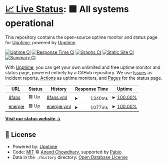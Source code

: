 # [📈 Live Status](https://upptime.github.io/upptime): <!--live status--> **🟩 All systems operational**

This repository contains the open-source uptime monitor and status page for [Upptime](https://upptime.js.org), powered by [Upptime](https://github.com/upptime/upptime).

[![Uptime CI](https://github.com/upptime/upptime/workflows/Uptime%20CI/badge.svg)](https://github.com/upptime/upptime/actions?query=workflow%3A%22Uptime+CI%22)
[![Response Time CI](https://github.com/upptime/upptime/workflows/Response%20Time%20CI/badge.svg)](https://github.com/upptime/upptime/actions?query=workflow%3A%22Response+Time+CI%22)
[![Graphs CI](https://github.com/upptime/upptime/workflows/Graphs%20CI/badge.svg)](https://github.com/upptime/upptime/actions?query=workflow%3A%22Graphs+CI%22)
[![Static Site CI](https://github.com/upptime/upptime/workflows/Static%20Site%20CI/badge.svg)](https://github.com/upptime/upptime/actions?query=workflow%3A%22Static+Site+CI%22)
[![Summary CI](https://github.com/upptime/upptime/workflows/Summary%20CI/badge.svg)](https://github.com/upptime/upptime/actions?query=workflow%3A%22Summary+CI%22)

With [Upptime](https://upptime.js.org), you can get your own unlimited and free uptime monitor and status page, powered entirely by a GitHub repository. We use [Issues](https://github.com/upptime/upptime/issues) as incident reports, [Actions](https://github.com/upptime/upptime/actions) as uptime monitors, and [Pages](https://upptime.github.io/upptime) for the status page.

<!--start: status pages-->
<!-- This summary is generated by Upptime (https://github.com/upptime/upptime) -->
<!-- Do not edit this manually, your changes will be overwritten -->
<!-- prettier-ignore -->
| URL | Status | History | Response Time | Uptime |
| --- | ------ | ------- | ------------- | ------ |
| <img alt="" src="https://icons.duckduckgo.com/ip3/www.8fans.com.ico" height="13"> [8fans](https://www.8fans.com) | 🟩 Up | [8fans.yml](https://github.com/ImLiuYuan/upptime/commits/HEAD/history/8fans.yml) | <details><summary><img alt="Response time graph" src="./graphs/8fans/response-time-week.png" height="20"> 1340ms</summary><br><a href="https://upptime.github.io/upptime/history/8fans"><img alt="Response time 1340" src="https://img.shields.io/endpoint?url=https%3A%2F%2Fraw.githubusercontent.com%2FImLiuYuan%2Fupptime%2FHEAD%2Fapi%2F8fans%2Fresponse-time.json"></a><br><a href="https://upptime.github.io/upptime/history/8fans"><img alt="24-hour response time 1340" src="https://img.shields.io/endpoint?url=https%3A%2F%2Fraw.githubusercontent.com%2FImLiuYuan%2Fupptime%2FHEAD%2Fapi%2F8fans%2Fresponse-time-day.json"></a><br><a href="https://upptime.github.io/upptime/history/8fans"><img alt="7-day response time 1340" src="https://img.shields.io/endpoint?url=https%3A%2F%2Fraw.githubusercontent.com%2FImLiuYuan%2Fupptime%2FHEAD%2Fapi%2F8fans%2Fresponse-time-week.json"></a><br><a href="https://upptime.github.io/upptime/history/8fans"><img alt="30-day response time 1340" src="https://img.shields.io/endpoint?url=https%3A%2F%2Fraw.githubusercontent.com%2FImLiuYuan%2Fupptime%2FHEAD%2Fapi%2F8fans%2Fresponse-time-month.json"></a><br><a href="https://upptime.github.io/upptime/history/8fans"><img alt="1-year response time 1340" src="https://img.shields.io/endpoint?url=https%3A%2F%2Fraw.githubusercontent.com%2FImLiuYuan%2Fupptime%2FHEAD%2Fapi%2F8fans%2Fresponse-time-year.json"></a></details> | <details><summary><a href="https://upptime.github.io/upptime/history/8fans">100.00%</a></summary><a href="https://upptime.github.io/upptime/history/8fans"><img alt="All-time uptime 100.00%" src="https://img.shields.io/endpoint?url=https%3A%2F%2Fraw.githubusercontent.com%2FImLiuYuan%2Fupptime%2FHEAD%2Fapi%2F8fans%2Fuptime.json"></a><br><a href="https://upptime.github.io/upptime/history/8fans"><img alt="24-hour uptime 100.00%" src="https://img.shields.io/endpoint?url=https%3A%2F%2Fraw.githubusercontent.com%2FImLiuYuan%2Fupptime%2FHEAD%2Fapi%2F8fans%2Fuptime-day.json"></a><br><a href="https://upptime.github.io/upptime/history/8fans"><img alt="7-day uptime 100.00%" src="https://img.shields.io/endpoint?url=https%3A%2F%2Fraw.githubusercontent.com%2FImLiuYuan%2Fupptime%2FHEAD%2Fapi%2F8fans%2Fuptime-week.json"></a><br><a href="https://upptime.github.io/upptime/history/8fans"><img alt="30-day uptime 100.00%" src="https://img.shields.io/endpoint?url=https%3A%2F%2Fraw.githubusercontent.com%2FImLiuYuan%2Fupptime%2FHEAD%2Fapi%2F8fans%2Fuptime-month.json"></a><br><a href="https://upptime.github.io/upptime/history/8fans"><img alt="1-year uptime 100.00%" src="https://img.shields.io/endpoint?url=https%3A%2F%2Fraw.githubusercontent.com%2FImLiuYuan%2Fupptime%2FHEAD%2Fapi%2F8fans%2Fuptime-year.json"></a></details>
| <img alt="" src="https://icons.duckduckgo.com/ip3/en.u-energie.de.ico" height="13"> [energie](https://en.u-energie.de) | 🟩 Up | [energie.yml](https://github.com/ImLiuYuan/upptime/commits/HEAD/history/energie.yml) | <details><summary><img alt="Response time graph" src="./graphs/energie/response-time-week.png" height="20"> 1077ms</summary><br><a href="https://upptime.github.io/upptime/history/energie"><img alt="Response time 1077" src="https://img.shields.io/endpoint?url=https%3A%2F%2Fraw.githubusercontent.com%2FImLiuYuan%2Fupptime%2FHEAD%2Fapi%2Fenergie%2Fresponse-time.json"></a><br><a href="https://upptime.github.io/upptime/history/energie"><img alt="24-hour response time 1077" src="https://img.shields.io/endpoint?url=https%3A%2F%2Fraw.githubusercontent.com%2FImLiuYuan%2Fupptime%2FHEAD%2Fapi%2Fenergie%2Fresponse-time-day.json"></a><br><a href="https://upptime.github.io/upptime/history/energie"><img alt="7-day response time 1077" src="https://img.shields.io/endpoint?url=https%3A%2F%2Fraw.githubusercontent.com%2FImLiuYuan%2Fupptime%2FHEAD%2Fapi%2Fenergie%2Fresponse-time-week.json"></a><br><a href="https://upptime.github.io/upptime/history/energie"><img alt="30-day response time 1077" src="https://img.shields.io/endpoint?url=https%3A%2F%2Fraw.githubusercontent.com%2FImLiuYuan%2Fupptime%2FHEAD%2Fapi%2Fenergie%2Fresponse-time-month.json"></a><br><a href="https://upptime.github.io/upptime/history/energie"><img alt="1-year response time 1077" src="https://img.shields.io/endpoint?url=https%3A%2F%2Fraw.githubusercontent.com%2FImLiuYuan%2Fupptime%2FHEAD%2Fapi%2Fenergie%2Fresponse-time-year.json"></a></details> | <details><summary><a href="https://upptime.github.io/upptime/history/energie">100.00%</a></summary><a href="https://upptime.github.io/upptime/history/energie"><img alt="All-time uptime 100.00%" src="https://img.shields.io/endpoint?url=https%3A%2F%2Fraw.githubusercontent.com%2FImLiuYuan%2Fupptime%2FHEAD%2Fapi%2Fenergie%2Fuptime.json"></a><br><a href="https://upptime.github.io/upptime/history/energie"><img alt="24-hour uptime 100.00%" src="https://img.shields.io/endpoint?url=https%3A%2F%2Fraw.githubusercontent.com%2FImLiuYuan%2Fupptime%2FHEAD%2Fapi%2Fenergie%2Fuptime-day.json"></a><br><a href="https://upptime.github.io/upptime/history/energie"><img alt="7-day uptime 100.00%" src="https://img.shields.io/endpoint?url=https%3A%2F%2Fraw.githubusercontent.com%2FImLiuYuan%2Fupptime%2FHEAD%2Fapi%2Fenergie%2Fuptime-week.json"></a><br><a href="https://upptime.github.io/upptime/history/energie"><img alt="30-day uptime 100.00%" src="https://img.shields.io/endpoint?url=https%3A%2F%2Fraw.githubusercontent.com%2FImLiuYuan%2Fupptime%2FHEAD%2Fapi%2Fenergie%2Fuptime-month.json"></a><br><a href="https://upptime.github.io/upptime/history/energie"><img alt="1-year uptime 100.00%" src="https://img.shields.io/endpoint?url=https%3A%2F%2Fraw.githubusercontent.com%2FImLiuYuan%2Fupptime%2FHEAD%2Fapi%2Fenergie%2Fuptime-year.json"></a></details>

<!--end: status pages-->

[**Visit our status website →**](https://upptime.github.io/upptime)

## 📄 License

- Powered by: [Upptime](https://github.com/upptime/upptime)
- Code: [MIT](./LICENSE) © [Anand Chowdhary](https://anandchowdhary.com), supported by [Pabio](https://pabio.com)
- Data in the `./history` directory: [Open Database License](https://opendatacommons.org/licenses/odbl/1-0/)
